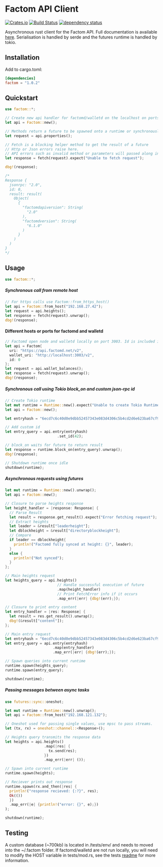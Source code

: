 # Factom API Client

[![Crates.io](https://img.shields.io/crates/v/factom.svg)](https://crates.io/crates/factom)
[![Build Status](https://travis-ci.com/Kompendium-llc/Factom-Client.svg?branch=master)](https://travis-ci.com/Kompendium-llc/Factom-Client)
[![dependency status](https://deps.rs/crate/factom/1.0.2/status.svg)](https://deps.rs/crate/factom/1.0.1)

Asynchronous rust client for the Factom API. Full documentation is available [here](https://docs.rs/factom/1.0.1/factom/). Serialisation is handled by serde and the futures runtime is handled by tokio.

## Installation

Add to cargo.toml:
```toml
[dependencies]
factom = "1.0.2"
```

## Quickstart

```rust
use factom::*;

// Create new api handler for factomd/walletd on the localhost on ports 8088 and 8089 respectively
let api = Factom::new();

// Methods return a future to be spawned onto a runtime or synchronously fetched
let request = api.properties();

// Fetch is a blocking helper method to get the result of a future
// Http or Json errors raise here. 
// API errors such as invalid method or parameters will passed along in the response to be handled later
let response = fetch(request).expect("Unable to fetch request");

dbg!(response);

/*
Response {
  jsonrpc: "2.0",
  id: 0,
  result: result(
    Object(
      {
        "factomdapiversion": String(
          "2.0"
        ),
        "factomdversion": String(
          "6.1.0"
        )
      }
    )
  )
}
*/
```

## Usage

```rust
use factom::*;
```

##### Synchronous call from remote host
```rust
// For https calls use Factom::from_https_host()
let api = Factom::from_host("192.168.27.42");
let request = api.heights();
let response = fetch(request).unwrap();
dbg!(response);
```

#### Different hosts or ports for factomd and walletd
```rust
// Factomd open node and walletd locally on port 3003. Id is included in the json-rpc call.
let api = Factom{
  uri: "https://api.factomd.net/v2",
  wallet_uri: "http://localhost:3003/v2",
  id: 0
};
let request = api.wallet_balances();
let response = fetch(request).unwrap();
dbg!(response);

```

##### Synchronous call using Tokio block_on and custom json-rpc id
```rust
// Create Tokio runtime
let mut runtime = Runtime::new().expect("Unable to create Tokio Runtime"); 
let api = Factom::new();

let entryhash = "6ecd7c6c40d0e9dbb52457343e083d4306c5b4cd2d6e623ba67cf9d18b39faa7";

// Add custom id
let entry_query = api.entry(entryhash)
                        .set_id(42);

// block_on waits for future to return result
let response = runtime.block_on(entry_query).unwrap();
dbg!(response);

// Shutdown runtime once idle
shutdown(runtime);
```

##### Asynchronous requests using futures
```rust
let mut runtime = Runtime::new().unwrap(); 
let api = Factom::new();

// Closure to parse heights response
let height_handler = |response: Response| {
  // Parse Result
  let result = response.get_result().expect("Error fetching request");
  // Extract heights
  let leader = &result["leaderheight"];
  let dblockheight = &result["directoryblockheight"];
  // Compare
  if leader == dblockheight{
    println!("Factomd fully synced at height: {}", leader);
  }
  else {
    println!("Not synced");
  }
};

// Main heights request
let heights_query = api.heights()
                        // Handle successful execution of future
                        .map(height_handler)
                        // Print FetchError info if it occurs
                        .map_err(|err| {dbg!(err);});

// Closure to print entry content
let entry_handler = |res: Response| {
  let result = res.get_result().unwrap();
  dbg!(&result["content"]);
};

// Main entry request
let entryhash = "6ecd7c6c40d0e9dbb52457343e083d4306c5b4cd2d6e623ba67cf9d18b39faa7";
let entry_query = api.entry(entryhash)
                      .map(entry_handler)
                      .map_err(|err| {dbg!(err);});

// Spawn queries into current runtime
runtime.spawn(heights_query);
runtime.spawn(entry_query);

shutdown(runtime);
```

##### Passing messages between async tasks
```rust
use futures::sync::oneshot;

let mut runtime = Runtime::new().unwrap();
let api = Factom::from_host("192.168.121.132");

// Oneshot used for passing single values, use mpsc to pass streams.
let (tx, rx) = oneshot::channel::<Response>();

// Heights query transmits the response data
let heights = api.heights()
                  .map(|res| {
                    tx.send(res);
                  })
                  .map_err(|err| ());

// Spawn into current runtime
runtime.spawn(heights);

// Reciever prints out response
runtime.spawn(rx.and_then(|res| {
  println!("response recieved: {:?}", res);
  Ok(())
  })
  .map_err(|e| {println!("error: {}", e);})
);

shutdown(runtime);

```


## Testing 

A custom database (~700kb) is located in /tests/env/ and needs to moved into the ~/.factom folder. 
If factomd/walletd are not run locally, you will need to modify the HOST variable in tests/mod.rs, see the tests [readme](/tests/readme.md) for more information.

